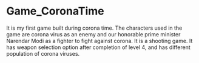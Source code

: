 # Game_CoronaTime
It is my first game built during corona time. The characters used in the game are corona virus as an enemy and our honorable prime minister Narendar Modi as a fighter to fight against corona. It is a shooting game. It has weapon selection option after completion of level 4, and has different population of corona viruses.
